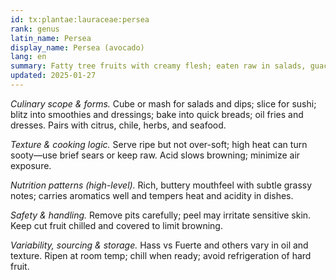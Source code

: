 ```yaml
---
id: tx:plantae:lauraceae:persea
rank: genus
latin_name: Persea
display_name: Persea (avocado)
lang: en
summary: Fatty tree fruits with creamy flesh; eaten raw in salads, guacamole, and sushi, and blended into smoothies, dressings, and desserts; oils press for cooking and finishing.
updated: 2025-01-27
---
```


_Culinary scope & forms._ Cube or mash for salads and dips; slice for sushi; blitz into smoothies and dressings; bake into quick breads; oil fries and dresses. Pairs with citrus, chile, herbs, and seafood.

_Texture & cooking logic._ Serve ripe but not over-soft; high heat can turn sooty—use brief sears or keep raw. Acid slows browning; minimize air exposure.

_Nutrition patterns (high-level)._ Rich, buttery mouthfeel with subtle grassy notes; carries aromatics well and tempers heat and acidity in dishes.

_Safety & handling._ Remove pits carefully; peel may irritate sensitive skin. Keep cut fruit chilled and covered to limit browning.

_Variability, sourcing & storage._ Hass vs Fuerte and others vary in oil and texture. Ripen at room temp; chill when ready; avoid refrigeration of hard fruit.
